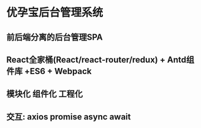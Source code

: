 # 优孕宝后台管理系统

## 前后端分离的后台管理SPA
## React全家桶(React/react-router/redux) + Antd组件库 +ES6 + Webpack

## 模块化 组件化 工程化

## 交互: axios promise async await 